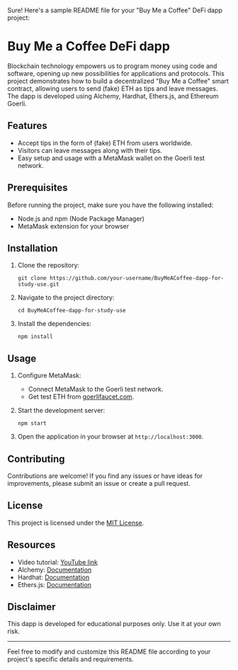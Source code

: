 Sure! Here's a sample README file for your "Buy Me a Coffee" DeFi dapp project:

# Buy Me a Coffee DeFi dapp

Blockchain technology empowers us to program money using code and software, opening up new possibilities for applications and protocols. This project demonstrates how to build a decentralized "Buy Me a Coffee" smart contract, allowing users to send (fake) ETH as tips and leave messages. The dapp is developed using Alchemy, Hardhat, Ethers.js, and Ethereum Goerli.

## Features

- Accept tips in the form of (fake) ETH from users worldwide.
- Visitors can leave messages along with their tips.
- Easy setup and usage with a MetaMask wallet on the Goerli test network.

## Prerequisites

Before running the project, make sure you have the following installed:

- Node.js and npm (Node Package Manager)
- MetaMask extension for your browser

## Installation

1. Clone the repository:
   ```
   git clone https://github.com/your-username/BuyMeACoffee-dapp-for-study-use.git
   ```
   
2. Navigate to the project directory:
   ```
   cd BuyMeACoffee-dapp-for-study-use
   ```
   
3. Install the dependencies:
   ```
   npm install
   ```

## Usage

1. Configure MetaMask:
   - Connect MetaMask to the Goerli test network.
   - Get test ETH from [goerlifaucet.com](https://goerlifaucet.com).
   
2. Start the development server:
   ```
   npm start
   ```

3. Open the application in your browser at `http://localhost:3000`.

## Contributing

Contributions are welcome! If you find any issues or have ideas for improvements, please submit an issue or create a pull request.

## License

This project is licensed under the [MIT License](LICENSE).

## Resources

- Video tutorial: [YouTube link](https://www.youtube.com/watch?v=your-video-id)
- Alchemy: [Documentation](https://docs.alchemy.com)
- Hardhat: [Documentation](https://hardhat.org)
- Ethers.js: [Documentation](https://docs.ethers.io)

## Disclaimer

This dapp is developed for educational purposes only. Use it at your own risk.

---

Feel free to modify and customize this README file according to your project's specific details and requirements.
